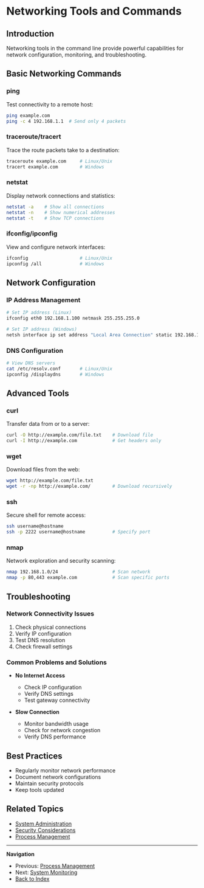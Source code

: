 # Networking Tools and Commands

## Introduction
Networking tools in the command line provide powerful capabilities for network configuration, monitoring, and troubleshooting.

## Basic Networking Commands

### ping
Test connectivity to a remote host:
```bash
ping example.com
ping -c 4 192.168.1.1  # Send only 4 packets
```

### traceroute/tracert
Trace the route packets take to a destination:
```bash
traceroute example.com     # Linux/Unix
tracert example.com        # Windows
```

### netstat
Display network connections and statistics:
```bash
netstat -a    # Show all connections
netstat -n    # Show numerical addresses
netstat -t    # Show TCP connections
```

### ifconfig/ipconfig
View and configure network interfaces:
```bash
ifconfig                   # Linux/Unix
ipconfig /all              # Windows
```

## Network Configuration

### IP Address Management
```bash
# Set IP address (Linux)
ifconfig eth0 192.168.1.100 netmask 255.255.255.0

# Set IP address (Windows)
netsh interface ip set address "Local Area Connection" static 192.168.1.100 255.255.255.0
```

### DNS Configuration
```bash
# View DNS servers
cat /etc/resolv.conf       # Linux/Unix
ipconfig /displaydns       # Windows
```

## Advanced Tools

### curl
Transfer data from or to a server:
```bash
curl -O http://example.com/file.txt    # Download file
curl -I http://example.com             # Get headers only
```

### wget
Download files from the web:
```bash
wget http://example.com/file.txt
wget -r -np http://example.com/        # Download recursively
```

### ssh
Secure shell for remote access:
```bash
ssh username@hostname
ssh -p 2222 username@hostname          # Specify port
```

### nmap
Network exploration and security scanning:
```bash
nmap 192.168.1.0/24                    # Scan network
nmap -p 80,443 example.com             # Scan specific ports
```

## Troubleshooting

### Network Connectivity Issues
1. Check physical connections
2. Verify IP configuration
3. Test DNS resolution
4. Check firewall settings

### Common Problems and Solutions
- **No Internet Access**
  - Check IP configuration
  - Verify DNS settings
  - Test gateway connectivity

- **Slow Connection**
  - Monitor bandwidth usage
  - Check for network congestion
  - Verify DNS performance

## Best Practices
- Regularly monitor network performance
- Document network configurations
- Maintain security protocols
- Keep tools updated

## Related Topics
- [System Administration](./system-admin.md)
- [Security Considerations](../best-practices/security.md)
- [Process Management](./process-management.md)

---

**Navigation**
- Previous: [Process Management](./process-management.md)
- Next: [System Monitoring](./system-monitoring.md)
- [Back to Index](../index.md)